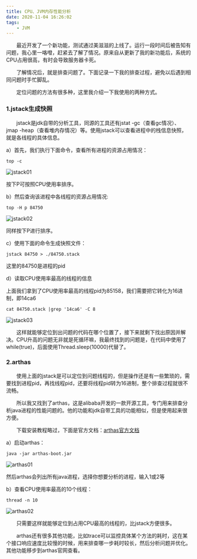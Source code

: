 ```yaml
---
title: CPU、JVM内存性能分析
date: 2020-11-04 16:26:02
tags:
	- JVM	
---
```




&emsp;&emsp;最近开发了一个新功能，测试通过美滋滋的上线了。运行一段时间后被告知有问题，我心里一咯噔，赶紧去了解了情况。原来自从更新了我的新功能后，系统的CPU占用很高，有时会导致服务器卡死。

&emsp;&emsp;了解情况后，就是排查问题了。下面记录一下我的排查过程，避免以后遇到相同问题时手忙脚乱。

&emsp;&emsp;定位问题的方法有很多种，这里我介绍一下我使用的两种方式。

### 1.jstack生成快照

&emsp;&emsp;jstack是jdk自带的分析工具，同源的工具还有jstat -gc（查看gc情况）、jmap -heap（查看堆内存情况）等。使用jstack可以查看进程中的栈信息快照，就是各线程的具体信息。

a）首先，我们执行下面命令，查看所有进程的资源占用情况：

```shell
top -c
```

![jstack01](jstack01.png)

按下P可按照CPU使用率排序。

<!-- more -->

b）然后查询该进程中各线程的资源占用情况:

```shell
top -H p 84750
```

![jstack02](jstack02.png)

同样按下P进行排序。



c）使用下面的命令生成快照文件：

```shell
jstack 84750 > ./84750.stack
```

这里的84750是进程的pid



d）读取CPU使用率最高的线程的信息

上面我们拿到了CPU使用率最高的线程pid为85158，我们需要把它转化为16进制，即14ca6

```
cat 84750.stack |grep '14ca6' -C 8
```

![jstack03](jstack03.png)

&emsp;&emsp;这样就能够定位到出问题的代码在哪个位置了，接下来就剩下找出原因并解决。CPU升高的问题无非就是死循环嘛，我最终找到的问题是，在代码中使用了while(true)，后面使用Thread.sleep(10000)代替了。



### 2.arthas

&emsp;&emsp;使用上面的jstack是可以定位到问题线程的，但是操作还是有一些繁琐的，需要找到进程pid，再找线程pid，还要将线程pid转为16进制，整个排查过程就很不流畅。

&emsp;&emsp;所以我又找到了arthas，这是alibaba开发的一款开源工具，专门用来排查分析java进程的性能问题的。他的功能和jdk自带工具的功能相似，但是使用起来很方便。

&emsp;&emsp;下载安装教程略过，下面是官方文档：[arthas官方文档](https://arthas.aliyun.com/doc/thread.html)



a）启动arthas：

```shell
java -jar arthas-boot.jar
```

![arthas01](arthas01.png)

然后arthas会列出所有java进程，选择你想要分析的进程，输入1或2等



b）查看CPU使用率最高的10个线程：

```
thread -n 10
```

![arthas02](arthas02.png)

&emsp;&emsp;只需要这样就能够定位到占用CPU最高的线程的，比jstack方便很多。



&emsp;&emsp;arthas还有很多其他功能，比如trace可以监控具体某个方法的耗时，这在某个接口响应速度比较慢的时候，用来排查哪一步耗时较长，然后分析问题并优化。其他功能移步到arthas官网查看。